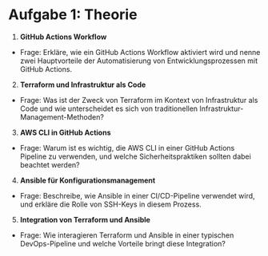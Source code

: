 # Aufgabe 1: Theorie

1. **GitHub Actions Workflow**
- Frage: Erkläre, wie ein GitHub Actions Workflow aktiviert wird und nenne zwei Hauptvorteile der Automatisierung von Entwicklungsprozessen mit GitHub Actions.

2. **Terraform und Infrastruktur als Code**
- Frage: Was ist der Zweck von Terraform im Kontext von Infrastruktur als Code und wie unterscheidet es sich von traditionellen Infrastruktur-Management-Methoden?

3. **AWS CLI in GitHub Actions**
- Frage: Warum ist es wichtig, die AWS CLI in einer GitHub Actions Pipeline zu verwenden, und welche Sicherheitspraktiken sollten dabei beachtet werden?

4. **Ansible für Konfigurationsmanagement**
- Frage: Beschreibe, wie Ansible in einer CI/CD-Pipeline verwendet wird, und erkläre die Rolle von SSH-Keys in diesem Prozess.

5. **Integration von Terraform und Ansible**
- Frage: Wie interagieren Terraform und Ansible in einer typischen DevOps-Pipeline und welche Vorteile bringt diese Integration?
